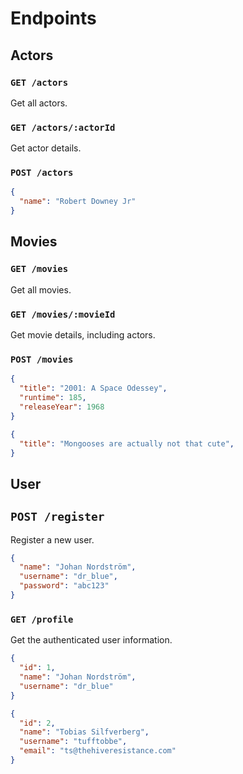 # Endpoints

## Actors

### `GET /actors`

Get all actors.

### `GET /actors/:actorId`

Get actor details.

### `POST /actors`

```json
{
  "name": "Robert Downey Jr"
}
```

## Movies

### `GET /movies`

Get all movies.

### `GET /movies/:movieId`

Get movie details, including actors.

### `POST /movies`

```json
{
  "title": "2001: A Space Odessey",
  "runtime": 185,
  "releaseYear": 1968
}
```

```json
{
  "title": "Mongooses are actually not that cute",
}
```

## User

## `POST /register`

Register a new user.

```json
{
  "name": "Johan Nordström",
  "username": "dr_blue",
  "password": "abc123"
}
```

### `GET /profile`

Get the authenticated user information.

```json
{
  "id": 1,
  "name": "Johan Nordström",
  "username": "dr_blue"
}
```

```json
{
  "id": 2,
  "name": "Tobias Silfverberg",
  "username": "tufftobbe",
  "email": "ts@thehiveresistance.com"
}
```
